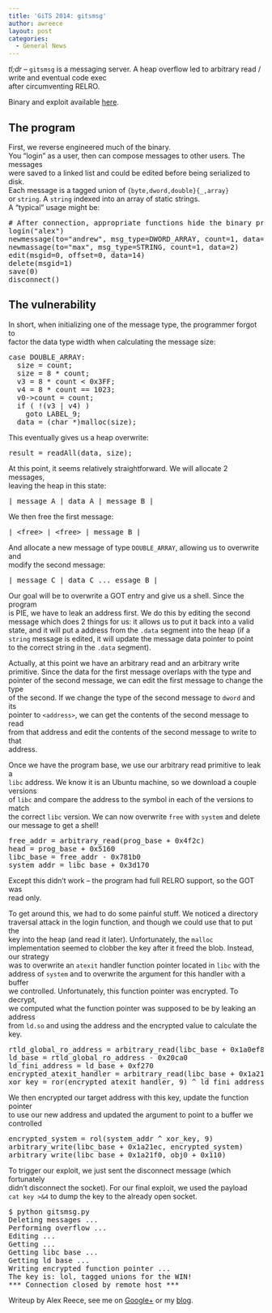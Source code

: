 ```yaml
---
title: 'GiTS 2014: gitsmsg'
author: awreece
layout: post
categories:
  - General News
---
```

*tl;dr* &#8211; `gitsmsg` is a messaging server. A heap overflow led to arbitrary read / write and eventual code exec  
after circumventing RELRO. 

<!--more-->

Binary and exploit available [here][1].

## The program

First, we reverse engineered much of the binary.  
You &#8220;login&#8221; as a user, then can compose messages to other users. The messages  
were saved to a linked list and could be edited before being serialized to disk.  
Each message is a tagged union of `{byte,dword,double}{_,array}`  
or `string`. A `string` indexed into an array of static strings.  
A &#8220;typical&#8221; usage might be:

<div class="highlight">
  <pre># After connection, appropriate functions hide the binary protocol.
login("alex")
newmessage(to="andrew", msg_type=DWORD_ARRAY, count=1, data=17)
newmassage(to="max", msg_type=STRING, count=1, data=2)
edit(msgid=0, offset=0, data=14)
delete(msgid=1)
save(0)
disconnect()
</pre>
</div>

## The vulnerability

In short, when initializing one of the message type, the programmer forgot to  
factor the data type width when calculating the message size:

<div class="highlight">
  <pre>case DOUBLE_ARRAY:
  size = count;
  size = 8 * count;
  v3 = 8 * count &lt; 0x3FF;
  v4 = 8 * count == 1023;
  v0-&gt;count = count;
  if ( !(v3 | v4) )
    goto LABEL_9;
  data = (char *)malloc(size);
</pre>
</div>

This eventually gives us a heap overwrite:

<div class="highlight">
  <pre>result = readAll(data, size);
</pre>
</div>

At this point, it seems relatively straightforward. We will allocate 2 messages,  
leaving the heap in this state:

<div class="highlight">
  <pre>| message A | data A | message B |
</pre>
</div>

We then free the first message:

<div class="highlight">
  <pre>| &lt;free&gt; | &lt;free&gt; | message B |
</pre>
</div>

And allocate a new message of type `DOUBLE_ARRAY`, allowing us to overwrite and  
modify the second message:

<div class="highlight">
  <pre>| message C | data C ... essage B |
</pre>
</div>

Our goal will be to overwrite a GOT entry and give us a shell. Since the program  
is PIE, we have to leak an address first. We do this by editing the second  
message which does 2 things for us: it allows us to put it back into a valid  
state, and it will put a address from the `.data` segment into the heap (if a  
`string` message is edited, it will update the message data pointer to point  
to the correct string in the `.data` segment). 

Actually, at this point we have an arbitrary read and an arbitrary write  
primitive. Since the data for the first message overlaps with the type and  
pointer of the second message, we can edit the first message to change the type  
of the second. If we change the type of the second message to `dword` and its  
pointer to `<address>`, we can get the contents of the second message to read  
from that address and edit the contents of the second message to write to that  
address.

Once we have the program base, we use our arbitrary read primitive to leak a  
`libc` address. We know it is an Ubuntu machine, so we download a couple versions  
of `libc` and compare the address to the symbol in each of the versions to match  
the correct `libc` version. We can now overwrite `free` with `system` and delete  
our message to get a shell!

<div class="highlight">
  <pre>free_addr = arbitrary_read(prog_base + 0x4f2c)
head = prog_base + 0x5160
libc_base = free_addr - 0x781b0
system_addr = libc_base + 0x3d170
</pre>
</div>

Except this didn&#8217;t work &#8211; the program had full RELRO support, so the GOT was  
read only. 

To get around this, we had to do some painful stuff. We noticed a directory  
traversal attack in the login function, and though we could use that to put the  
key into the heap (and read it later). Unfortunately, the `malloc`  
implementation seemed to clobber the key after it freed the blob. Instead,  
our strategy  
was to overwrite an `atexit` handler function pointer located in `libc` with the  
address of `system` and to overwrite the argument for this handler with a buffer  
we controlled. Unfortunately, this function pointer was encrypted. To decrypt,  
we computed what the function pointer was supposed to be by leaking an address  
from `ld.so` and using the address and the encrypted value to calculate the key.

<div class="highlight">
  <pre>rtld_global_ro_address = arbitrary_read(libc_base + 0x1a0ef8)
ld_base = rtld_global_ro_address - 0x20ca0
ld_fini_address = ld_base + 0xf270
encrypted_atexit_handler = arbitrary_read(libc_base + 0x1a21ec)
xor_key = ror(encrypted_atexit_handler, 9) ^ ld_fini_address
</pre>
</div>

We then encrypted our target address with this key, update the function pointer  
to use our new address and updated the argument to point to a buffer we  
controlled

<div class="highlight">
  <pre>encrypted_system = rol(system_addr ^ xor_key, 9)
arbitrary_write(libc_base + 0x1a21ec, encrypted_system)
arbitrary_write(libc_base + 0x1a21f0, obj0 + 0x110)
</pre>
</div>

To trigger our exploit, we just sent the disconnect message (which fortunately  
didn&#8217;t disconnect the socket). For our final exploit, we used the payload  
`cat key >&4` to dump the key to the already open socket.

<div class="highlight">
  <pre>$ python gitsmsg.py
Deleting messages ...
Performing overflow ...
Editing ...
Getting ...
Getting libc base ...
Getting ld base ...
Writing encrypted function pointer ...
The key is: lol, tagged unions for the WIN!
*** Connection closed by remote host ***
</pre>
</div>

Writeup by Alex Reece, see me on [Google+][2] or my [blog][3].

 [1]: http://ppp.cylab.cmu.edu/wordpress/wp-content/uploads/2014/01/gitsmsg.tar.gz
 [2]: https://plus.google.com/106589059588263736517?rel=author
 [3]: http://codearcana.com
